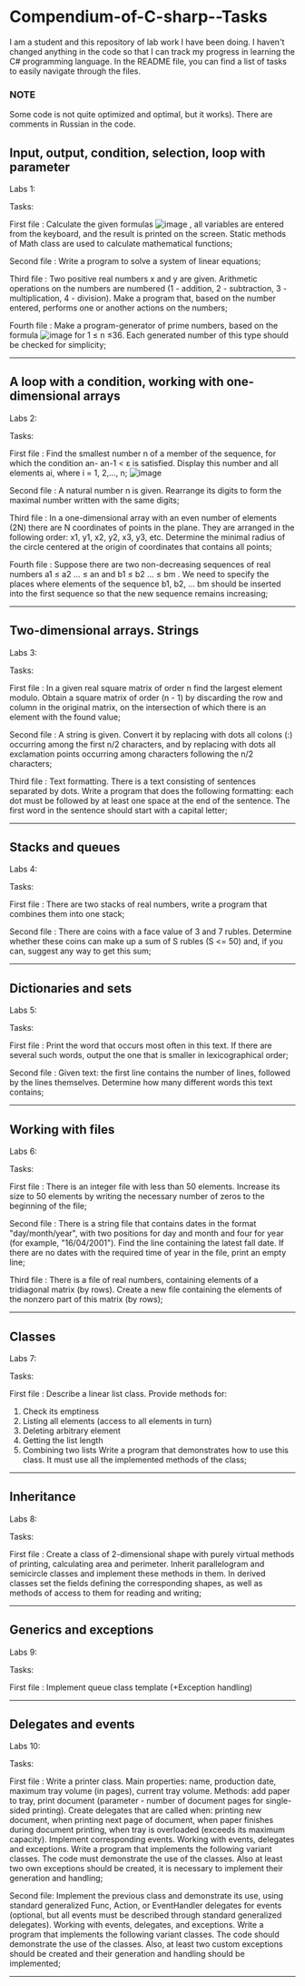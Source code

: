 # Compendium-of-C-sharp--Tasks

I am a student and this repository of lab work I have been doing. I haven't changed anything in the code so that I can track my progress in learning the C# programming language.  In the README file, you can find a list of tasks to easily navigate through the files.

### NOTE
Some code is not quite optimized and optimal, but it works).
There are comments in Russian in the code. 

## Input, output, condition, selection, loop with parameter
Labs 1:

Tasks:

First file :
Calculate the given formulas ![image](https://user-images.githubusercontent.com/122534600/212486521-8a67e6b4-ad84-45cc-b987-4d85d309e02d.png)
, all variables are entered from the keyboard, and the result is printed on the screen.
Static methods of Math class are used to calculate mathematical functions;

Second file :
Write a program to solve a system of linear equations;

Third file :
Two positive real numbers x and y are given.
Arithmetic operations on the numbers are numbered (1 - addition, 2 - subtraction, 3 - multiplication, 4 - division). Make a program that, based on the number entered, performs one or another actions on the numbers;

Fourth file :
Make a program-generator of prime numbers, based on the formula ![image](https://user-images.githubusercontent.com/122534600/212486627-c0794e65-c93e-4972-954a-d4a9b80bf40d.png) for 1 ≤ n ≤36. Each generated number of this type should be checked for simplicity;
   
 ----------------------------------------------------------------------------------------------------------------------------------------------------------
 ## A loop with a condition, working with one-dimensional arrays
Labs 2: 

Tasks:

First file : 
Find the smallest number n of a member of the sequence, for which the condition an- an-1 < ɛ is satisfied. Display this number and all elements ai, where i = 1, 2,..., n; ![image](https://user-images.githubusercontent.com/122534600/212486793-75f7d832-b97b-45a7-b4d1-40a13b9868ff.png)

Second file :
A natural number n is given. Rearrange its digits to form the maximal number written with the same digits;

Third file :
In a one-dimensional array with an even number of elements (2N) there are N coordinates of points in the plane. They are arranged in the following order: x1, y1, x2, y2, x3, y3, etc. Determine the minimal radius of the circle centered at the origin of coordinates that contains all points;

Fourth file :
Suppose there are two non-decreasing sequences of real numbers a1 ≤ a2 ... ≤ an and b1 ≤ b2 ... ≤ bm . We need to specify the places where elements of the sequence b1, b2, ... bm should be inserted into the first sequence so that the new sequence remains increasing;
   

----------------------------------------------------------------------------------------------------------------------------------------------------------
## Two-dimensional arrays. Strings
Labs 3:

Tasks:

First file :
In a given real square matrix of order n find the largest element modulo. Obtain a square matrix of order (n - 1) by discarding the row and column in the original matrix, on the intersection of which there is an element with the found value;

Second file :
A string is given. Convert it by replacing with dots all colons (:) occurring among the first n/2 characters, and by replacing with dots all exclamation points occurring among characters following the n/2 characters;

Third file :
Text formatting. There is a text consisting of sentences separated by dots. Write a program that does the following formatting: each dot must be followed by at least one space at the end of the sentence.
The first word in the sentence should start with a capital letter;

 ----------------------------------------------------------------------------------------------------------------------------------------------------------
 ## Stacks and queues
Labs 4:

Tasks:  	

First file : There are two stacks of real numbers, write a program that combines them into one stack;

Second file : There are coins with a face value of 3 and 7 rubles. Determine whether these coins can make up a sum of S rubles (S <= 50) and, if you can, suggest any way to get this sum;

 ----------------------------------------------------------------------------------------------------------------------------------------------------------
 ## Dictionaries and sets
Labs 5:

Tasks: 

First file : Print the word that occurs most often in this text. If there are several such words, output the one that is smaller in lexicographical order;

Second file : Given text: the first line contains the number of lines, followed by the lines themselves. Determine how many different words this text contains;

 ----------------------------------------------------------------------------------------------------------------------------------------------------------
 ## Working with files
Labs 6:

Tasks:

First file :  There is an integer file with less than 50 elements. Increase its size to 50 elements by writing the necessary number of zeros to the beginning of the file;
		   
Second file : There is a string file that contains dates in the format "day/month/year", with two positions for day and month and four for year (for example, "16/04/2001"). Find the line containing the latest fall date. If there are no dates with the required time of year in the file, print an empty line;

Third file :
There is a file of real numbers, containing elements of a tridiagonal matrix (by rows). Create a new file containing the elements of the nonzero part of this matrix (by rows);

 ----------------------------------------------------------------------------------------------------------------------------------------------------------
 ## Classes
Labs 7:

Tasks:

First file : 
Describe a linear list class. Provide methods for:
1. Check its emptiness
2. Listing all elements (access to all elements in turn)
3. Deleting arbitrary element
4. Getting the list length
5. Combining two lists
Write a program that demonstrates how to use this class. It must use all the implemented methods of the class;

 ----------------------------------------------------------------------------------------------------------------------------------------------------------
 ## Inheritance
Labs 8:

Tasks:  

First file :
Create a class of 2-dimensional shape with purely virtual methods of printing, calculating area and perimeter.
Inherit parallelogram and semicircle classes and implement these methods in them.
In derived classes set the fields defining the corresponding shapes, as well as methods of access to them for reading and writing;

 ----------------------------------------------------------------------------------------------------------------------------------------------------------
 ## Generics and exceptions
Labs 9:

Tasks:

First file : Implement queue class template (+Exception handling)

 ----------------------------------------------------------------------------------------------------------------------------------------------------------
 ## Delegates and events
Labs 10:

Tasks: 

First file :
Write a printer class.
Main properties: name, production date, maximum tray volume (in pages), current tray volume.
Methods: add paper to tray, print document (parameter - number of document pages for single-sided printing).
Create delegates that are called when: printing new document, when printing next page of document, when paper finishes during document printing, when tray is overloaded (exceeds its maximum capacity).
Implement corresponding events.
Working with events, delegates and exceptions.
Write a program that implements the following variant classes.
The code must demonstrate the use of the classes.
Also at least two own exceptions should be created, it is necessary to implement their generation and handling;

Second file:
Implement the previous class and demonstrate its use, using standard generalized Func, Action, or EventHandler delegates for events (optional, but all events must be described through standard generalized delegates). 
Working with events, delegates, and exceptions.
Write a program that implements the following variant classes.
The code should demonstrate the use of the classes.
Also, at least two custom exceptions should be created and their generation and handling should be implemented;
 
  ----------------------------------------------------------------------------------------------------------------------------------------------------------
